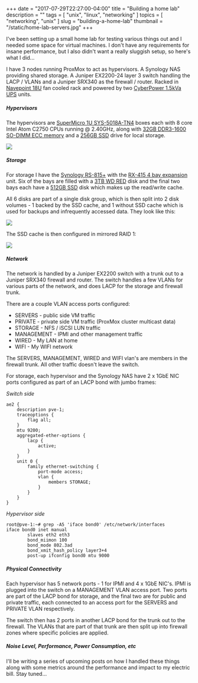 +++
date        = "2017-07-29T22:27:00-04:00"
title       = "Building a home lab"
description = ""
tags        = [ "unix", "linux", "networking" ]
topics      = [ "networking", "unix" ]
slug        = "building-a-home-lab"
thumbnail   = "/static/home-lab-servers.jpg"
+++

I've been setting up a small home lab for testing various things out and I
needed some space for virtual machines. I don't have any requirements for
insane performance, but I also didn't want a really sluggish setup, so here's
what I did...

<!--more-->

I have 3 nodes running ProxMox to act as hypervisors. A Synology NAS providing
shared storage. A Juniper EX2200-24 layer 3 switch handling the LACP / VLANs
and a Juniper SRX340 as the firewall / router. Racked in [Navepoint 18U] fan
cooled rack and powered by two [CyberPower 1.5kVa UPS] units.

[Navepoint 18U]: https://www.amazon.com/gp/product/B00P4SVZ4S/
[CyberPower 1.5kVa UPS]: https://www.amazon.com/gp/product/B0016P7HJA/

##### Hypervisors

The hypervisors are [SuperMicro 1U SYS-5018A-TN4] boxes each with 8 core Intel
Atom C2750 CPUs running @ 2.40GHz, along with [32GB DDR3-1600 SO-DIMM ECC
memory] and a [256GB SSD] drive for local storage.

![](/static/proxmox.png)

[SuperMicro 1U SYS-5018A-TN4]: https://www.amazon.com/gp/product/B00FN1OQVA/
[32GB DDR3-1600 SO-DIMM ECC memory]: https://www.amazon.com/gp/product/B00CUYOGRM/
[256GB SSD]: https://www.amazon.com/gp/product/B00LMXBOP4/

##### Storage

For storage I have the [Synology RS-815+] with the [RX-415 4 bay expansion]
unit. Six of the bays are filled with a [3TB WD RED] disk and the final two
bays each have a [512GB SSD] disk which makes up the read/write cache.

All 6 disks are part of a single disk group, which is then split into 2 disk
volumes - 1 backed by the SSD cache, and 1 without SSD cache which is used for
backups and infrequently accessed data.  They look like this:

![](/static/synology-storage.png)

The SSD cache is then configured in mirrored RAID 1:

![](/static/synology-cache.png)

[Synology RS-815+]: https://www.amazon.com/gp/product/B00ST05IF0/
[RX-415 4 bay expansion]: https://www.amazon.com/gp/product/B00NNQFC56/
[3TB WD RED]: https://www.amazon.com/gp/product/B008JJLW4M/
[512GB SSD]: https://www.amazon.com/gp/product/B00LF10KTO/

##### Network

The network is handled by a Juniper EX2200 switch with a trunk out to a Juniper
SRX340 firewall and router.  The switch handles a few VLANs for various parts
of the network, and does LACP for the storage and firewall trunk.

There are a couple VLAN access ports configured:

* SERVERS - public side VM traffic
* PRIVATE - private side VM traffic (ProxMox cluster multicast data)
* STORAGE - NFS / iSCSI LUN traffic
* MANAGEMENT - IPMI and other management traffic
* WIRED - My LAN at home
* WIFI - My WIFI network

The SERVERS, MANAGEMENT, WIRED and WIFI vlan's are members in the firewall
trunk.  All other traffic doesn't leave the switch.

For storage, each hypervisor and the Synology NAS have 2 x 1GbE NIC ports
configured as part of an LACP bond with jumbo frames:

*Switch side*

```console
ae2 {
    description pve-1;
    traceoptions {
        flag all;
    }
    mtu 9200;
    aggregated-ether-options {
        lacp {
            active;
        }
    }
    unit 0 {
        family ethernet-switching {
            port-mode access;
            vlan {
                members STORAGE;
            }
        }
    }
}
```

*Hypervisor side*

```console
root@pve-1:~# grep -A5 'iface bond0' /etc/network/interfaces
iface bond0 inet manual
        slaves eth2 eth3
        bond_miimon 100
        bond_mode 802.3ad
        bond_xmit_hash_policy layer3+4
        post-up ifconfig bond0 mtu 9000
```

##### Physical Connectivity

Each hypervisor has 5 network ports - 1 for IPMI and 4 x 1GbE NIC's.  IPMI is
plugged into the switch on a MANAGEMENT VLAN access port.  Two ports are part
of the LACP bond for storage, and the final two are for public and private
traffic, each connected to an access port for the SERVERS and PRIVATE VLAN
respectively.

The switch then has 2 ports in another LACP bond for the trunk out to the
firewall.  The VLANs that are part of that trunk are then split up into firewall
zones where specific policies are applied.

##### Noise Level, Performance, Power Consumption, etc

I'll be writing a series of upcoming posts on how I handled these things along
with some metrics around the performance and impact to my electric bill. Stay
tuned...
